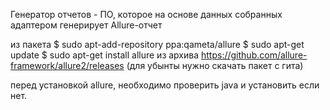 Генератор отчетов - ПО, которое на основе данных собранных адаптером генерирует Allure-отчет 

из пакета 
$ sudo apt-add-repository ppa:qameta/allure 
$ sudo apt-get update $ sudo apt-get install allure 
из архива 
https://github.com/allure-framework/allure2/releases
(для убынты нужно скачать пакет с гита)

перед установкой allure, необходимо проверить java и установить если нет.